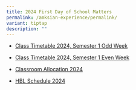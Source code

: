 ```yaml
---
title: 2024 First Day of School Matters
permalink: /amksian-experience/permalink/
variant: tiptap
description: ""
---
```

<p></p><p></p><ul data-tight="true" class="tight"><li><p><a href="/files%2F2024%20Timetable%20Matters/Sem_1_2024_Class_Timetable_Odd_Week.pdf" rel="noopener noreferrer nofollow" target="_blank">Class Timetable 2024, Semester 1 Odd Week</a></p></li><li><p><a href="/files%2F2024%20Timetable%20Matters/sem_1_2024_class_timetable_even_week.pdf" rel="noopener noreferrer nofollow" target="_blank">Class Timetable 2024, Semester 1 Even Week</a></p></li><li><p><a href="/files%2F2024%20Timetable%20Matters/Classroom_allocation_2024.pdf" rel="noopener noreferrer nofollow" target="_blank">Classroom Allocation 2024</a></p></li><li><p><a href="/files%2F2024%20Timetable%20Matters/HBL_Schedule_2024.pdf" rel="noopener noreferrer nofollow" target="_blank">HBL Schedule 2024</a></p></li></ul><p></p>